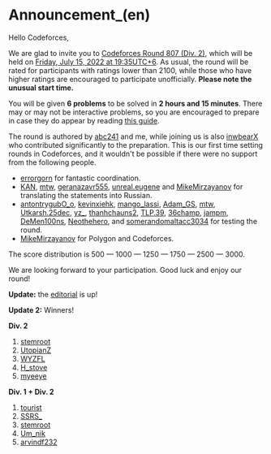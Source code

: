 # Announcement_(en)

Hello Codeforces,

We are glad to invite you to [Codeforces Round 807 (Div. 2)](https://codeforces.com/contest/1705 "Codeforces Round 807 (Div. 2)"), which will be held on [Friday, July 15, 2022 at 19:35UTC+6](https://codeforces.com/https://www.timeanddate.com/worldclock/fixedtime.html?day=15&month=7&year=2022&hour=16&min=35&sec=0&p1=166). As usual, the round will be rated for participants with ratings lower than 2100, while those who have higher ratings are encouraged to participate unofficially. **Please note the unusual start time.**

You will be given **6 problems** to be solved in **2 hours and 15 minutes**. There may or may not be interactive problems, so you are encouraged to prepare in case they do appear by reading [this guide](https://codeforces.com/blog/entry/45307).

The round is authored by [abc241](https://codeforces.com/profile/abc241 "Specialist abc241") and me, while joining us is also [inwbearX](https://codeforces.com/profile/inwbearX "Expert inwbearX") who contributed significantly to the preparation. This is our first time setting rounds in Codeforces, and it wouldn't be possible if there were no support from the following people.

 * [errorgorn](https://codeforces.com/profile/errorgorn "International Grandmaster errorgorn") for fantastic coordination.
* [KAN](https://codeforces.com/profile/KAN "Legendary Grandmaster KAN"), [mtw](https://codeforces.com/profile/mtw "International Master mtw"), [geranazavr555](https://codeforces.com/profile/geranazavr555 "Headquarters, geranazavr555"), [unreal.eugene](https://codeforces.com/profile/unreal.eugene "Candidate Master unreal.eugene") and [MikeMirzayanov](https://codeforces.com/profile/MikeMirzayanov "Headquarters, MikeMirzayanov") for translating the statements into Russian.
* [antontrygubO_o](https://codeforces.com/profile/antontrygubO_o "International Grandmaster antontrygubO_o"), [kevinxiehk](https://codeforces.com/profile/kevinxiehk "Grandmaster kevinxiehk"), [mango_lassi](https://codeforces.com/profile/mango_lassi "International Grandmaster mango_lassi"), [Adam_GS](https://codeforces.com/profile/Adam_GS "Grandmaster Adam_GS"), [mtw](https://codeforces.com/profile/mtw "International Master mtw"), [Utkarsh.25dec](https://codeforces.com/profile/Utkarsh.25dec "Master Utkarsh.25dec"), [yz_](https://codeforces.com/profile/yz_ "Candidate Master yz_"), [thanhchauns2](https://codeforces.com/profile/thanhchauns2 "Candidate Master thanhchauns2"), [TLP.39](https://codeforces.com/profile/TLP.39 "Expert TLP.39"), [36champ](https://codeforces.com/profile/36champ "Expert 36champ"), [jampm](https://codeforces.com/profile/jampm "Expert jampm"), [DeMen100ns](https://codeforces.com/profile/DeMen100ns "Expert DeMen100ns"), [Neothehero](https://codeforces.com/profile/Neothehero "Expert Neothehero"), and [somerandomaltacc3034](https://codeforces.com/profile/somerandomaltacc3034 "Specialist somerandomaltacc3034") for testing the round.
* [MikeMirzayanov](https://codeforces.com/profile/MikeMirzayanov "Headquarters, MikeMirzayanov") for Polygon and Codeforces.

The score distribution is 500 — 1000 — 1250 — 1750 — 2500 — 3000.

We are looking forward to your participation. Good luck and enjoy our round!

**Update:** the [editorial](Tutorial_(en).md) is up!

**Update 2:** Winners!

**Div. 2**

 1. [stemroot](https://codeforces.com/profile/stemroot "Specialist stemroot")
2. [UtopianZ](https://codeforces.com/profile/UtopianZ "Expert UtopianZ")
3. [WYZFL](https://codeforces.com/profile/WYZFL "Newbie WYZFL")
4. [H_stove](https://codeforces.com/profile/H_stove "Candidate Master H_stove")
5. [myeeye](https://codeforces.com/profile/myeeye "Candidate Master myeeye")

**Div. 1 + Div. 2**

 1. [tourist](https://codeforces.com/profile/tourist "Legendary Grandmaster tourist")
2. [SSRS_](https://codeforces.com/profile/SSRS_ "Legendary Grandmaster SSRS_")
3. [stemroot](https://codeforces.com/profile/stemroot "Specialist stemroot")
4. [Um_nik](https://codeforces.com/profile/Um_nik "Legendary Grandmaster Um_nik")
5. [arvindf232](https://codeforces.com/profile/arvindf232 "Grandmaster arvindf232")
